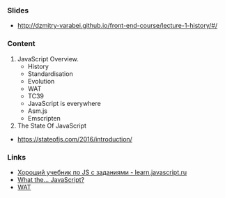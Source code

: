 ### Slides
- http://dzmitry-varabei.github.io/front-end-course/lecture-1-history/#/

### Content

1. JavaScript Overview.
   * History
   * Standardisation
   * Evolution
   * WAT
   * TC39
   * JavaScript is everywhere
   * Asm.js
   * Emscripten
2. The State Of JavaScript 
  * https://stateofjs.com/2016/introduction/

### Links
- [Хороший учебник по JS c заданиями - learn.javascript.ru](http://learn.javascript.ru/)
- [What the... JavaScript?](https://www.youtube.com/watch?v=2pL28CcEijU)
- [WAT](https://www.destroyallsoftware.com/talks/wat)
